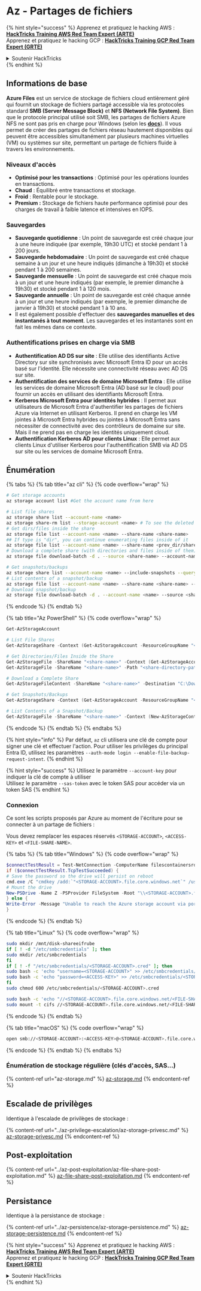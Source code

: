 # Az - Partages de fichiers

{% hint style="success" %}
Apprenez et pratiquez le hacking AWS :<img src="../../../.gitbook/assets/image (1) (1) (1) (1).png" alt="" data-size="line">[**HackTricks Training AWS Red Team Expert (ARTE)**](https://training.hacktricks.xyz/courses/arte)<img src="../../../.gitbook/assets/image (1) (1) (1) (1).png" alt="" data-size="line">\
Apprenez et pratiquez le hacking GCP : <img src="../../../.gitbook/assets/image (2) (1).png" alt="" data-size="line">[**HackTricks Training GCP Red Team Expert (GRTE)**<img src="../../../.gitbook/assets/image (2) (1).png" alt="" data-size="line">](https://training.hacktricks.xyz/courses/grte)

<details>

<summary>Soutenir HackTricks</summary>

* Consultez les [**plans d'abonnement**](https://github.com/sponsors/carlospolop) !
* **Rejoignez le** 💬 [**groupe Discord**](https://discord.gg/hRep4RUj7f) ou le [**groupe telegram**](https://t.me/peass) ou **suivez-nous sur** **Twitter** 🐦 [**@hacktricks\_live**](https://twitter.com/hacktricks_live)**.**
* **Partagez des astuces de hacking en soumettant des PR aux** [**HackTricks**](https://github.com/carlospolop/hacktricks) et [**HackTricks Cloud**](https://github.com/carlospolop/hacktricks-cloud) dépôts github.

</details>
{% endhint %}

## Informations de base

**Azure Files** est un service de stockage de fichiers cloud entièrement géré qui fournit un stockage de fichiers partagé accessible via les protocoles standard **SMB (Server Message Block)** et **NFS (Network File System)**. Bien que le protocole principal utilisé soit SMB, les partages de fichiers Azure NFS ne sont pas pris en charge pour Windows (selon les [**docs**](https://learn.microsoft.com/en-us/azure/storage/files/files-nfs-protocol)). Il vous permet de créer des partages de fichiers réseau hautement disponibles qui peuvent être accessibles simultanément par plusieurs machines virtuelles (VM) ou systèmes sur site, permettant un partage de fichiers fluide à travers les environnements.

### Niveaux d'accès

* **Optimisé pour les transactions** : Optimisé pour les opérations lourdes en transactions.
* **Chaud** : Équilibré entre transactions et stockage.
* **Froid** : Rentable pour le stockage.
* **Premium :** Stockage de fichiers haute performance optimisé pour des charges de travail à faible latence et intensives en IOPS.

### Sauvegardes

* **Sauvegarde quotidienne** : Un point de sauvegarde est créé chaque jour à une heure indiquée (par exemple, 19h30 UTC) et stocké pendant 1 à 200 jours.
* **Sauvegarde hebdomadaire** : Un point de sauvegarde est créé chaque semaine à un jour et une heure indiqués (dimanche à 19h30) et stocké pendant 1 à 200 semaines.
* **Sauvegarde mensuelle** : Un point de sauvegarde est créé chaque mois à un jour et une heure indiqués (par exemple, le premier dimanche à 19h30) et stocké pendant 1 à 120 mois.
* **Sauvegarde annuelle** : Un point de sauvegarde est créé chaque année à un jour et une heure indiqués (par exemple, le premier dimanche de janvier à 19h30) et stocké pendant 1 à 10 ans.
* Il est également possible d'effectuer des **sauvegardes manuelles et des instantanés à tout moment**. Les sauvegardes et les instantanés sont en fait les mêmes dans ce contexte.

### Authentifications prises en charge via SMB

* **Authentification AD DS sur site** : Elle utilise des identifiants Active Directory sur site synchronisés avec Microsoft Entra ID pour un accès basé sur l'identité. Elle nécessite une connectivité réseau avec AD DS sur site.
* **Authentification des services de domaine Microsoft Entra** : Elle utilise les services de domaine Microsoft Entra (AD basé sur le cloud) pour fournir un accès en utilisant des identifiants Microsoft Entra.
* **Kerberos Microsoft Entra pour identités hybrides** : Il permet aux utilisateurs de Microsoft Entra d'authentifier les partages de fichiers Azure via Internet en utilisant Kerberos. Il prend en charge les VM jointes à Microsoft Entra hybrides ou jointes à Microsoft Entra sans nécessiter de connectivité avec des contrôleurs de domaine sur site. Mais il ne prend pas en charge les identités uniquement cloud.
* **Authentification Kerberos AD pour clients Linux** : Elle permet aux clients Linux d'utiliser Kerberos pour l'authentification SMB via AD DS sur site ou les services de domaine Microsoft Entra.

## Énumération


{% tabs %}
{% tab title="az cli" %}
{% code overflow="wrap" %}
```bash
# Get storage accounts
az storage account list #Get the account name from here

# List file shares
az storage share list --account-name <name>
az storage share-rm list --storage-account <name> # To see the deleted ones too --include-deleted
# Get dirs/files inside the share
az storage file list --account-name <name> --share-name <share-name>
## If type is "dir", you can continue enumerating files inside of it
az storage file list --account-name <name> --share-name <prev_dir/share-name>
# Download a complete share (with directories and files inside of them)
az storage file download-batch -d . --source <share-name> --account-name <name>

# Get snapshots/backups
az storage share list --account-name <name> --include-snapshots --query "[?snapshot != null]"
# List contents of a snapshot/backup
az storage file list --account-name <name> --share-name <share-name> --snapshot <snapshot-version> #e.g. "2024-11-25T11:26:59.0000000Z"
# Download snapshot/backup
az storage file download-batch -d . --account-name <name> --source <share-name> --snapshot <snapshot-version>
```
{% endcode %}
{% endtab %}

{% tab title="Az PowerShell" %}
{% code overflow="wrap" %}
```powershell
Get-AzStorageAccount

# List File Shares
Get-AzStorageShare -Context (Get-AzStorageAccount -ResourceGroupName "<resource-group-name>" -Name "<storage-account-name>").Context

# Get Directories/Files Inside the Share
Get-AzStorageFile -ShareName "<share-name>" -Context (Get-AzStorageAccount -ResourceGroupName "<resource-group-name>" -Name "<storage-account-name>").Context
Get-AzStorageFile -ShareName "<share-name>" -Path "<share-directory-path>" -Context (Get-AzStorageAccount -ResourceGroupName "<resource-group-name>" -Name "<storage-account-name>").Context

# Download a Complete Share
Get-AzStorageFileContent -ShareName "<share-name>" -Destination "C:\Download" -Path "<share-directory-path>" -Context (Get-AzStorageAccount -ResourceGroupName "<resource-group-name>" -Name "<storage-account-name>").Context

# Get Snapshots/Backups
Get-AzStorageShare -Context (Get-AzStorageAccount -ResourceGroupName "<resource-group-name>" -Name "<storage-account-name>").Context | Where-Object { $_.SnapshotTime -ne $null }

# List Contents of a Snapshot/Backup
Get-AzStorageFile -ShareName "<share-name>" -Context (New-AzStorageContext -StorageAccountName "<storage-account-name>" -StorageAccountKey (Get-AzStorageAccountKey -ResourceGroupName "<resource-group-name>" -Name "<storage-account-name>" | Select-Object -ExpandProperty Value) -SnapshotTime "<snapshot-version>")

```
{% endcode %}
{% endtab %}
{% endtabs %}

{% hint style="info" %}
Par défaut, `az` cli utilisera une clé de compte pour signer une clé et effectuer l'action. Pour utiliser les privilèges du principal Entra ID, utilisez les paramètres `--auth-mode login --enable-file-backup-request-intent`.
{% endhint %}

{% hint style="success" %}
Utilisez le paramètre `--account-key` pour indiquer la clé de compte à utiliser\
Utilisez le paramètre `--sas-token` avec le token SAS pour accéder via un token SAS
{% endhint %}

### Connexion

Ce sont les scripts proposés par Azure au moment de l'écriture pour se connecter à un partage de fichiers :

Vous devez remplacer les espaces réservés `<STORAGE-ACCOUNT>`, `<ACCESS-KEY>` et `<FILE-SHARE-NAME>`. 

{% tabs %}
{% tab title="Windows" %}
{% code overflow="wrap" %}
```powershell
$connectTestResult = Test-NetConnection -ComputerName filescontainersrdtfgvhb.file.core.windows.net -Port 445
if ($connectTestResult.TcpTestSucceeded) {
# Save the password so the drive will persist on reboot
cmd.exe /C "cmdkey /add:`"<STORAGE-ACCOUNT>.file.core.windows.net`" /user:`"localhost\<STORAGE-ACCOUNT>`" /pass:`"<ACCESS-KEY>`""
# Mount the drive
New-PSDrive -Name Z -PSProvider FileSystem -Root "\\<STORAGE-ACCOUNT>.file.core.windows.net\<FILE-SHARE-NAME>" -Persist
} else {
Write-Error -Message "Unable to reach the Azure storage account via port 445. Check to make sure your organization or ISP is not blocking port 445, or use Azure P2S VPN, Azure S2S VPN, or Express Route to tunnel SMB traffic over a different port."
}
```
{% endcode %}
{% endtab %}

{% tab title="Linux" %}
{% code overflow="wrap" %}
```bash
sudo mkdir /mnt/disk-shareeifrube
if [ ! -d "/etc/smbcredentials" ]; then
sudo mkdir /etc/smbcredentials
fi
if [ ! -f "/etc/smbcredentials/<STORAGE-ACCOUNT>.cred" ]; then
sudo bash -c 'echo "username=<STORAGE-ACCOUNT>" >> /etc/smbcredentials/<STORAGE-ACCOUNT>.cred'
sudo bash -c 'echo "password=<ACCESS-KEY>" >> /etc/smbcredentials/<STORAGE-ACCOUNT>.cred'
fi
sudo chmod 600 /etc/smbcredentials/<STORAGE-ACCOUNT>.cred

sudo bash -c 'echo "//<STORAGE-ACCOUNT>.file.core.windows.net/<FILE-SHARE-NAME> /mnt/<FILE-SHARE-NAME> cifs nofail,credentials=/etc/smbcredentials/<STORAGE-ACCOUNT>.cred,dir_mode=0777,file_mode=0777,serverino,nosharesock,actimeo=30" >> /etc/fstab'
sudo mount -t cifs //<STORAGE-ACCOUNT>.file.core.windows.net/<FILE-SHARE-NAME> /mnt/<FILE-SHARE-NAME> -o credentials=/etc/smbcredentials/<STORAGE-ACCOUNT>.cred,dir_mode=0777,file_mode=0777,serverino,nosharesock,actimeo=30
```
{% endcode %}
{% endtab %}

{% tab title="macOS" %}
{% code overflow="wrap" %}
```bash
open smb://<STORAGE-ACCOUNT>:<ACCESS-KEY>@<STORAGE-ACCOUNT>.file.core.windows.net/<FILE-SHARE-NAME>
```
{% endcode %}
{% endtab %}
{% endtabs %}

### Énumération de stockage régulière (clés d'accès, SAS...)

{% content-ref url="az-storage.md" %}
[az-storage.md](az-storage.md)
{% endcontent-ref %}

## Escalade de privilèges

Identique à l'escalade de privilèges de stockage :

{% content-ref url="../az-privilege-escalation/az-storage-privesc.md" %}
[az-storage-privesc.md](../az-privilege-escalation/az-storage-privesc.md)
{% endcontent-ref %}

## Post-exploitation

{% content-ref url="../az-post-exploitation/az-file-share-post-exploitation.md" %}
[az-file-share-post-exploitation.md](../az-post-exploitation/az-file-share-post-exploitation.md)
{% endcontent-ref %}

## Persistance

Identique à la persistance de stockage :

{% content-ref url="../az-persistence/az-storage-persistence.md" %}
[az-storage-persistence.md](../az-persistence/az-storage-persistence.md)
{% endcontent-ref %}

{% hint style="success" %}
Apprenez et pratiquez le hacking AWS :<img src="../../../.gitbook/assets/image (1) (1) (1) (1).png" alt="" data-size="line">[**HackTricks Training AWS Red Team Expert (ARTE)**](https://training.hacktricks.xyz/courses/arte)<img src="../../../.gitbook/assets/image (1) (1) (1) (1).png" alt="" data-size="line">\
Apprenez et pratiquez le hacking GCP : <img src="../../../.gitbook/assets/image (2) (1).png" alt="" data-size="line">[**HackTricks Training GCP Red Team Expert (GRTE)**<img src="../../../.gitbook/assets/image (2) (1).png" alt="" data-size="line">](https://training.hacktricks.xyz/courses/grte)

<details>

<summary>Soutenir HackTricks</summary>

* Vérifiez les [**plans d'abonnement**](https://github.com/sponsors/carlospolop) !
* **Rejoignez le** 💬 [**groupe Discord**](https://discord.gg/hRep4RUj7f) ou le [**groupe telegram**](https://t.me/peass) ou **suivez-nous sur** **Twitter** 🐦 [**@hacktricks\_live**](https://twitter.com/hacktricks_live)**.**
* **Partagez des astuces de hacking en soumettant des PR aux** [**HackTricks**](https://github.com/carlospolop/hacktricks) et [**HackTricks Cloud**](https://github.com/carlospolop/hacktricks-cloud) dépôts github.

</details>
{% endhint %}
